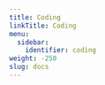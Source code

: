 ```yaml
---
title: Coding
linkTitle: Coding
menu:
  sidebar:
    identifier: coding
weight: -250
slug: docs
---
```

